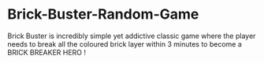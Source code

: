 # Brick-Buster-Random-Game
Brick Buster is incredibly simple yet addictive classic game where the player needs to break all the coloured brick layer within 3 minutes to become a BRICK BREAKER HERO !
